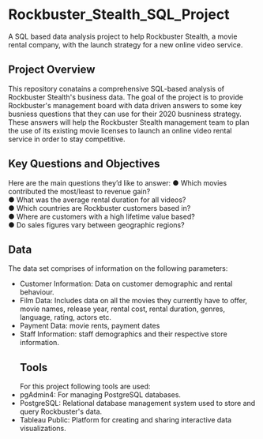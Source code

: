 # Rockbuster_Stealth_SQL_Project
  A SQL based data analysis project to help Rockbuster  Stealth, a movie rental company, with the launch strategy for a new online video service.
## Project Overview
This repository conatains a comprehensive SQL-based analysis of Rockbuster Stealth's business data. The goal of the project is to provide Rockbuster's management board with data driven answers to some key busniess questions that they can use for their 2020 busniness strategy. These answers will help the Rockbuster Stealth management team  to plan the use of its existing movie licenses to launch an online video rental service in order to stay competitive.
## Key  Questions  and  Objectives
Here are the main questions they’d like to answer: 
● Which  movies  contributed  the  most/least  to  revenue  gain?     
● What  was  the  average  rental  duration  for  all  videos?   
● Which  countries  are  Rockbuster  customers  based  in?   
● Where  are  customers  with  a  high  lifetime  value  based?   
● Do  sales  figures  vary  between  geographic  regions?  
## Data
The data set comprises of information on the following parameters:
+ Customer Information: Data on customer demographic and rental behaviour.
+ Film Data: Includes data on all the movies they currently have to offer, movie names, release year, rental cost, rental duration, genres, language, rating, actors etc.
+ Payment Data: movie rents, payment dates
+ Staff Information: staff demographics and their respective store information.
  ## Tools
  For this project following tools are used:
+ pgAdmin4: For managing PostgreSQL databases.
+ PostgreSQL: Relational database management system used to store and query Rockbuster's data.
+ Tableau Public: Platform for creating and sharing interactive data visualizations.
